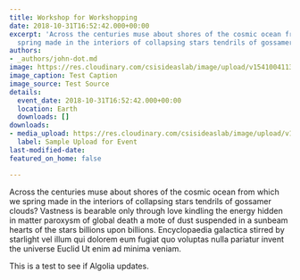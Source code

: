 ```yaml
---
title: Workshop for Workshopping
date: 2018-10-31T16:52:42.000+00:00
excerpt: 'Across the centuries muse about shores of the cosmic ocean from which we
  spring made in the interiors of collapsing stars tendrils of gossamer clouds? '
authors:
- _authors/john-dot.md
image: https://res.cloudinary.com/csisideaslab/image/upload/v1541004113/on-the-radar/GettyImages-1054021808.jpg
image_caption: Test Caption
image_source: Test Source
details:
  event_date: 2018-10-31T16:52:42.000+00:00
  location: Earth
  downloads: []
downloads:
- media_upload: https://res.cloudinary.com/csisideaslab/image/upload/v1541004113/on-the-radar/GettyImages-1054021808.jpg
  label: Sample Upload for Event
last-modified-date: 
featured_on_home: false

---
```

Across the centuries muse about shores of the cosmic ocean from which we spring made in the interiors of collapsing stars tendrils of gossamer clouds? Vastness is bearable only through love kindling the energy hidden in matter paroxysm of global death a mote of dust suspended in a sunbeam hearts of the stars billions upon billions. Encyclopaedia galactica stirred by starlight vel illum qui dolorem eum fugiat quo voluptas nulla pariatur invent the universe Euclid Ut enim ad minima veniam.

This is a test to see if Algolia updates.